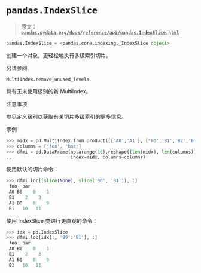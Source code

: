 # `pandas.IndexSlice`

> 原文：[`pandas.pydata.org/docs/reference/api/pandas.IndexSlice.html`](https://pandas.pydata.org/docs/reference/api/pandas.IndexSlice.html)

```py
pandas.IndexSlice = <pandas.core.indexing._IndexSlice object>
```

创建一个对象，更轻松地执行多级索引切片。

另请参阅

`MultiIndex.remove_unused_levels`

具有无未使用级别的新 MultiIndex。

注意事项

参见定义级别以获取有关切片多级索引的更多信息。

示例

```py
>>> midx = pd.MultiIndex.from_product([['A0','A1'], ['B0','B1','B2','B3']])
>>> columns = ['foo', 'bar']
>>> dfmi = pd.DataFrame(np.arange(16).reshape((len(midx), len(columns))),
...                     index=midx, columns=columns) 
```

使用默认的切片命令：

```py
>>> dfmi.loc[(slice(None), slice('B0', 'B1')), :]
 foo  bar
 A0 B0    0    1
 B1    2    3
 A1 B0    8    9
 B1   10   11 
```

使用 IndexSlice 类进行更直观的命令：

```py
>>> idx = pd.IndexSlice
>>> dfmi.loc[idx[:, 'B0':'B1'], :]
 foo  bar
 A0 B0    0    1
 B1    2    3
 A1 B0    8    9
 B1   10   11 
```
